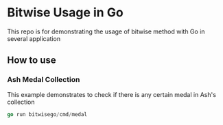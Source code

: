 # Bitwise Usage in Go

This repo is for demonstrating the usage of bitwise method with Go in several application

## How to use

### Ash Medal Collection

This example demonstrates to check if there is any certain medal in Ash's collection

```go
go run bitwisego/cmd/medal
```